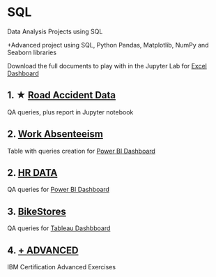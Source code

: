 # SQL

Data Analysis Projects using SQL

+Advanced project using SQL, Python Pandas, Matplotlib, NumPy and Seaborn libraries

Download the full documents to play with in the Jupyter Lab for [Excel Dashboard](https://drive.google.com/drive/folders/1wytKJj4COHSZxhVm2_Ryebo2kDeC1rDk?usp=drive_link)

## 1. ★ [Road Accident Data](https://github.com/jorgegabrielvm/SQL/tree/main/Road%20Accident%20Data)
QA queries, plus report in Jupyter notebook

## 2. [Work Absenteeism](https://github.com/jorgegabrielvm/SQL/tree/main/Work%20Absenteeism)
Table with queries creation for [Power BI Dashboard](https://drive.google.com/drive/folders/1k9gmmBFvxsHRg9DGFdS7ODvuHdyLwzhT?usp=sharing)

## 2. [HR DATA](https://github.com/jorgegabrielvm/SQL/tree/main/HR%20DATA)
QA queries for [Power BI Dashboard](https://drive.google.com/drive/folders/1426kuUayuCFoOIVal7EJboVwK3iDrmGD?usp=sharing)

## 3. [BikeStores](https://github.com/jorgegabrielvm/SQL/tree/main/BikeStores)
QA queries for [Tableau Dashbboard](https://public.tableau.com/app/profile/gabriel.villasmil/viz/BikeStores_Gabriel/Dashboard1)

## 4. [+ ADVANCED](https://github.com/jorgegabrielvm/SQL/tree/main/%2BADVANCED)
IBM Certification Advanced Exercises
